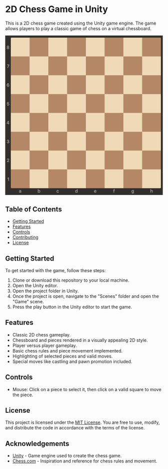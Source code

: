 # 2D Chess Game in Unity

This is a 2D chess game created using the Unity game engine. The game allows players to play a classic game of chess on a virtual chessboard.

![Chess Game Screenshot](screenshot.png)

## Table of Contents

- [Getting Started](#getting-started)
- [Features](#features)
- [Controls](#controls)
- [Contributing](#contributing)
- [License](#license)

## Getting Started

To get started with the game, follow these steps:

1. Clone or download this repository to your local machine.
2. Open the Unity editor.
3. Open the project folder in Unity.
4. Once the project is open, navigate to the "Scenes" folder and open the "Game" scene.
5. Press the play button in the Unity editor to start the game.

## Features

- Classic 2D chess gameplay.
- Chessboard and pieces rendered in a visually appealing 2D style.
- Player versus player gameplay.
- Basic chess rules and piece movement implemented.
- Highlighting of selected pieces and valid moves.
- Special moves like castling and pawn promotion included.

## Controls

- Mouse: Click on a piece to select it, then click on a valid square to move the piece.

<!-- ## Contributing

Contributions to this project are welcome. If you find any issues or have suggestions for improvements, please open an issue or submit a pull request.

1. Fork the repository.
2. Create a new branch for your feature or bug fix.
3. Make your changes and test them thoroughly.
4. Commit your changes and push your branch to your forked repository.
5. Open a pull request to submit your changes for review. -->

## License

This project is licensed under the [MIT License](LICENSE). You are free to use, modify, and distribute the code in accordance with the terms of the license.

## Acknowledgements

- [Unity](https://unity.com/) - Game engine used to create the chess game.
- [Chess.com](https://www.chess.com/) - Inspiration and reference for chess rules and movement.
